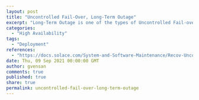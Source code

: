 ```yaml
---
layout: post
title: "Uncontrolled Fail-Over, Long-Term Outage"
excerpt: "Long-Term Outage is one of the types of Uncontrolled Fail-over. The active site is out-of-service or isolated for a long duration (for example, days or weeks).The replication queue does not have enough capacity to store all replicated messages and transactions during the outage."
categories:
  - "High Availability"
tags:
  - "Deployment"
references:
  - "https://docs.solace.com/System-and-Software-Maintenance/Recov-Uncon-Fail-Over.htm?Highlight=Uncontrolled%20Fail-over%2C%20Long-Term%20Outage"
date: Thu, 09 Sep 2021 00:00:00 GMT
author: gvensan
comments: true
published: true
share: true
permalink: uncontrolled-fail-over-long-term-outage
---
```

